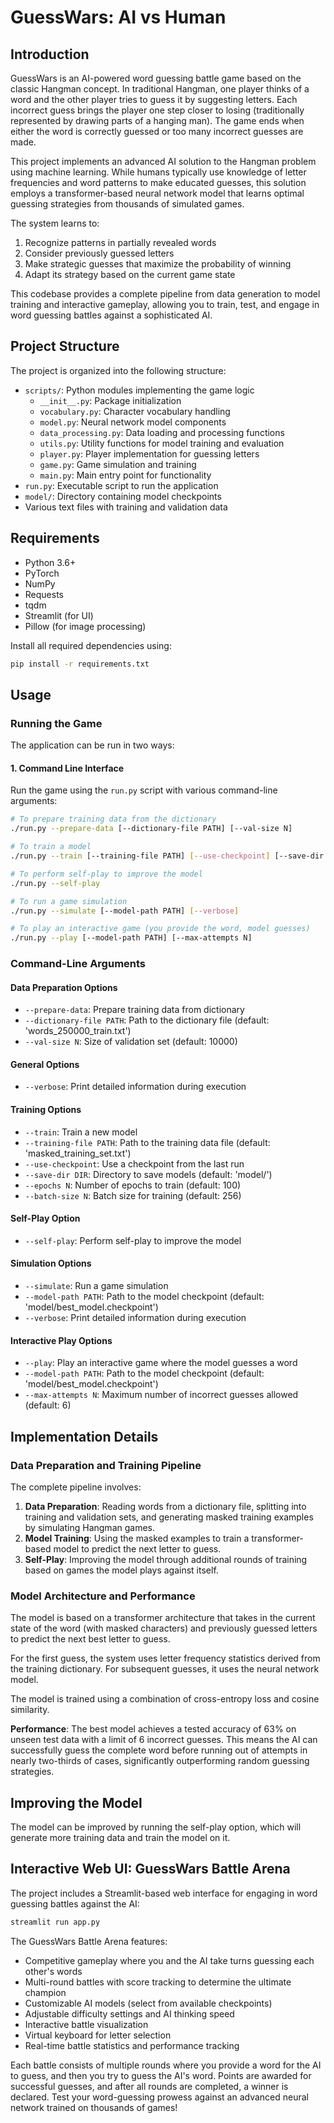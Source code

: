 # GuessWars: AI vs Human

## Introduction

GuessWars is an AI-powered word guessing battle game based on the classic Hangman concept. In traditional Hangman, one player thinks of a word and the other player tries to guess it by suggesting letters. Each incorrect guess brings the player one step closer to losing (traditionally represented by drawing parts of a hanging man). The game ends when either the word is correctly guessed or too many incorrect guesses are made.

This project implements an advanced AI solution to the Hangman problem using machine learning. While humans typically use knowledge of letter frequencies and word patterns to make educated guesses, this solution employs a transformer-based neural network model that learns optimal guessing strategies from thousands of simulated games.

The system learns to:
1. Recognize patterns in partially revealed words
2. Consider previously guessed letters
3. Make strategic guesses that maximize the probability of winning
4. Adapt its strategy based on the current game state

This codebase provides a complete pipeline from data generation to model training and interactive gameplay, allowing you to train, test, and engage in word guessing battles against a sophisticated AI.

## Project Structure

The project is organized into the following structure:

- `scripts/`: Python modules implementing the game logic
  - `__init__.py`: Package initialization
  - `vocabulary.py`: Character vocabulary handling
  - `model.py`: Neural network model components
  - `data_processing.py`: Data loading and processing functions
  - `utils.py`: Utility functions for model training and evaluation
  - `player.py`: Player implementation for guessing letters
  - `game.py`: Game simulation and training
  - `main.py`: Main entry point for functionality
- `run.py`: Executable script to run the application
- `model/`: Directory containing model checkpoints
- Various text files with training and validation data

## Requirements

- Python 3.6+
- PyTorch
- NumPy
- Requests
- tqdm
- Streamlit (for UI)
- Pillow (for image processing)

Install all required dependencies using:

```bash
pip install -r requirements.txt
```

## Usage

### Running the Game

The application can be run in two ways:

#### 1. Command Line Interface

Run the game using the `run.py` script with various command-line arguments:

```bash
# To prepare training data from the dictionary
./run.py --prepare-data [--dictionary-file PATH] [--val-size N]

# To train a model
./run.py --train [--training-file PATH] [--use-checkpoint] [--save-dir DIR] [--epochs N] [--batch-size N]

# To perform self-play to improve the model
./run.py --self-play

# To run a game simulation
./run.py --simulate [--model-path PATH] [--verbose]

# To play an interactive game (you provide the word, model guesses)
./run.py --play [--model-path PATH] [--max-attempts N]
```

### Command-Line Arguments

#### Data Preparation Options
- `--prepare-data`: Prepare training data from dictionary
- `--dictionary-file PATH`: Path to the dictionary file (default: 'words_250000_train.txt')
- `--val-size N`: Size of validation set (default: 10000)

#### General Options
- `--verbose`: Print detailed information during execution

#### Training Options
- `--train`: Train a new model
- `--training-file PATH`: Path to the training data file (default: 'masked_training_set.txt')
- `--use-checkpoint`: Use a checkpoint from the last run
- `--save-dir DIR`: Directory to save models (default: 'model/')
- `--epochs N`: Number of epochs to train (default: 100)
- `--batch-size N`: Batch size for training (default: 256)

#### Self-Play Option
- `--self-play`: Perform self-play to improve the model

#### Simulation Options
- `--simulate`: Run a game simulation
- `--model-path PATH`: Path to the model checkpoint (default: 'model/best_model.checkpoint')
- `--verbose`: Print detailed information during execution

#### Interactive Play Options
- `--play`: Play an interactive game where the model guesses a word
- `--model-path PATH`: Path to the model checkpoint (default: 'model/best_model.checkpoint')
- `--max-attempts N`: Maximum number of incorrect guesses allowed (default: 6)


## Implementation Details

### Data Preparation and Training Pipeline

The complete pipeline involves:

1. **Data Preparation**: Reading words from a dictionary file, splitting into training and validation sets, and generating masked training examples by simulating Hangman games.
2. **Model Training**: Using the masked examples to train a transformer-based model to predict the next letter to guess.
3. **Self-Play**: Improving the model through additional rounds of training based on games the model plays against itself.

### Model Architecture and Performance

The model is based on a transformer architecture that takes in the current state of the word (with masked characters) and previously guessed letters to predict the next best letter to guess.

For the first guess, the system uses letter frequency statistics derived from the training dictionary. For subsequent guesses, it uses the neural network model.

The model is trained using a combination of cross-entropy loss and cosine similarity.

**Performance**: The best model achieves a tested accuracy of 63% on unseen test data with a limit of 6 incorrect guesses. This means the AI can successfully guess the complete word before running out of attempts in nearly two-thirds of cases, significantly outperforming random guessing strategies.

## Improving the Model

The model can be improved by running the self-play option, which will generate more training data and train the model on it.

## Interactive Web UI: GuessWars Battle Arena

The project includes a Streamlit-based web interface for engaging in word guessing battles against the AI:

```bash
streamlit run app.py
```

The GuessWars Battle Arena features:

- Competitive gameplay where you and the AI take turns guessing each other's words
- Multi-round battles with score tracking to determine the ultimate champion
- Customizable AI models (select from available checkpoints)
- Adjustable difficulty settings and AI thinking speed
- Interactive battle visualization
- Virtual keyboard for letter selection
- Real-time battle statistics and performance tracking

Each battle consists of multiple rounds where you provide a word for the AI to guess, and then you try to guess the AI's word. Points are awarded for successful guesses, and after all rounds are completed, a winner is declared. Test your word-guessing prowess against an advanced neural network trained on thousands of games!
